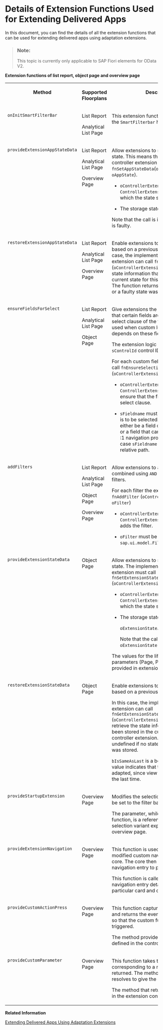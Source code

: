 <!-- loio82630e5a31b940b68ea1bd2ca44eeb9c -->

# Details of Extension Functions Used for Extending Delivered Apps

In this document, you can find the details of all the extension functions that can be used for extending delivered apps using adaptation extensions.

> ### Note:  
> This topic is currently only applicable to SAP Fiori elements for OData V2.

**Extension functions of list report, object page and overview page**


<table>
<tr>
<th valign="top">

Method



</th>
<th valign="top">

Supported Floorplans



</th>
<th valign="top">

Description



</th>
</tr>
<tr>
<td valign="top">

 `onInitSmartFilterBar` 



</td>
<td valign="top">

List Report

Analytical List Page



</td>
<td valign="top">

This extension function is called when the `SmartFilterbar` has been initialized.



</td>
</tr>
<tr>
<td valign="top">

 `provideExtensionAppStateData` 



</td>
<td valign="top">

List Report

Analytical List Page

Overview Page



</td>
<td valign="top">

Allow extensions to store their specific state. This means that the implementing controller extension must call `fnSetAppStateData`\(`oControllerExtension`, `oAppState`\).

-   `oControllerExtension` must be the `ControllerExtension` instance for which the state should be stored.

-   The storage state is `oAppState`.


Note that the call is ignored if `oAppState` is faulty.



</td>
</tr>
<tr>
<td valign="top">

 `restoreExtensionAppStateData` 



</td>
<td valign="top">

List Report

Analytical List Page

Overview Page



</td>
<td valign="top">

Enable extensions to restore their state based on a previously stored state. In this case, the implementing controller extension can call `fnGetAppStateData` \(`oControllerExtension`\) to retrieve the state information that is stored in the current state for this controller extension. The function returns undefined if no state or a faulty state was stored.



</td>
</tr>
<tr>
<td valign="top">

 `ensureFieldsForSelect` 



</td>
<td valign="top">

List Report

Analytical List Page

Object Page



</td>
<td valign="top">

Give extensions the possibility to ensure that certain fields are contained in the select clause of the table binding. It is used when custom logic of the extension depends on these fields.

The extension logic is applied on the `sControlId` control ID.

For each custom field the extension must call `fnEnsureSelectionProperty` \(`oControllerExtension`, `sFieldname`\).

-   `oControllerExtension` must be the `ControllerExtension` instance to ensure that the field is part of the select clause.

-   `sFieldname` must specify the field that is to be selected. Note that this must either be a field of the entity set itself, or a field that can be reached using a :1 navigation property. In the second case `sFieldname` must contain the relative path.




</td>
</tr>
<tr>
<td valign="top">

 `addFilters` 



</td>
<td valign="top">

List Report

Analytical List Page

Object Page

Overview Page



</td>
<td valign="top">

Allow extensions to add filters. It is combined using `AND` with all the other filters.

For each filter the extension must call `fnAddFilter` \(`oControllerExtension`, `oFilter`\)

-   `oControllerExtension` must be the `ControllerExtension` instance that adds the filter.

-   `oFilter` must be an instance of `sap.ui.model.Filter`.




</td>
</tr>
<tr>
<td valign="top">

 `provideExtensionStateData` 



</td>
<td valign="top">

Object Page



</td>
<td valign="top">

Allow extensions to store their specific state. The implementing controller extension must call `fnSetExtensionStateData` \(`oControllerExtension`, `oExtensionState`\).

-   `oControllerExtension` must be the `ControllerExtension` instance for which the state should be stored.

-   The storage state is

    `oExtensionState`.

    Note that the call is ignored if `oExtensionState` is faulty.


The values for the lifecycle object parameters \(Page, Permanent etc.\) are provided in extension implementation.



</td>
</tr>
<tr>
<td valign="top">

 `restoreExtensionStateData` 



</td>
<td valign="top">

Object Page



</td>
<td valign="top">

Enable extensions to restore their state based on a previously stored state.

In this case, the implementing controller extension can call `fnGetExtensionStateData` \(`oControllerExtension`\) in order to retrieve the state information that has been stored in the current state for this controller extension. The function returns undefined if no state, or a faulty state was stored.

`bIsSameAsLast` is a boolean. The true value indicates that the state cannot be adapted, since view remains as it was left the last time.



</td>
</tr>
<tr>
<td valign="top">

 `provideStartupExtension` 



</td>
<td valign="top">

Overview Page



</td>
<td valign="top">

Modifies the selection variant that is to be set to the filter bar.

The parameter, while calling this function, is a reference to the custom selection variant expected by the overview page.



</td>
</tr>
<tr>
<td valign="top">

 `provideExtensionNavigation` 



</td>
<td valign="top">

Overview Page



</td>
<td valign="top">

This function is used to get a new or modified custom navigation entry to the core. The core then uses the custom navigation entry to perform navigation.

This function is called with the standard navigation entry details \(if present\) for a particular card and context.



</td>
</tr>
<tr>
<td valign="top">

 `provideCustomActionPress` 



</td>
<td valign="top">

Overview Page



</td>
<td valign="top">

This function captures the press event and returns the event corresponding to it, so that the custom functions can be triggered.

The method provided to this function is defined in the controller extension.



</td>
</tr>
<tr>
<td valign="top">

 `provideCustomParameter` 



</td>
<td valign="top">

Overview Page



</td>
<td valign="top">

This function takes the name or key corresponding to a method that is then returned. The method that is returned resolves to give the custom parameters.

The method that returns is also defined in the extension controller.



</td>
</tr>
</table>

**Related Information**  


[Extending Delivered Apps Using Adaptation Extensions](extending-delivered-apps-using-adaptation-extensions-52fc48b.md "You can extend delivered apps based on SAP Fiori elements by using SAP Fiori tools, which is a set of extensions for SAP Business Application Studio and Visual Studio Code.")

